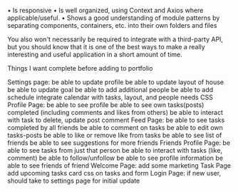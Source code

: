 • Is responsive
• Is well organized, using Context and Axios where applicable/useful.
• Shows a good understanding of module patterns by separating components, containers, etc. into their own folders and files

You also won't necessarily be required to integrate with a third-party API, but you should know that it is one of the best ways to make a really interesting and useful application in a short amount of time.


Things I want complete before adding to portfolio

Settings page:
    be able to update profile
    be able to update layout of house
    be able to update goal
    be able to add additional people
    be able to add schedule
    integrate calendar with tasks, layout, and people
    needs CSS
Profile Page:
    be able to see profile
    be able to see own tasks(posts) completed (including comments and likes from others)
    be able to interact with task to delete, update post comment
Feed Page:
    be able to see tasks completed by all friends
    be able to comment on tasks
    be able to edit own tasks-posts
    be able to like or remove like from tasks
    be able to see list of friends
    be able to see suggestions for more friends
Friends Profile Page:
    be able to see tasks from just that person
    be able to interact with tasks (like, comment)
    be able to follow/unfollow
    be able to see profile information
    be able to see friends of friend
Welcome Page:
    add some marketing
Task Page
    add upcoming tasks card
    css on tasks and form
Login Page:
    if new user, should take to settings page for initial update
